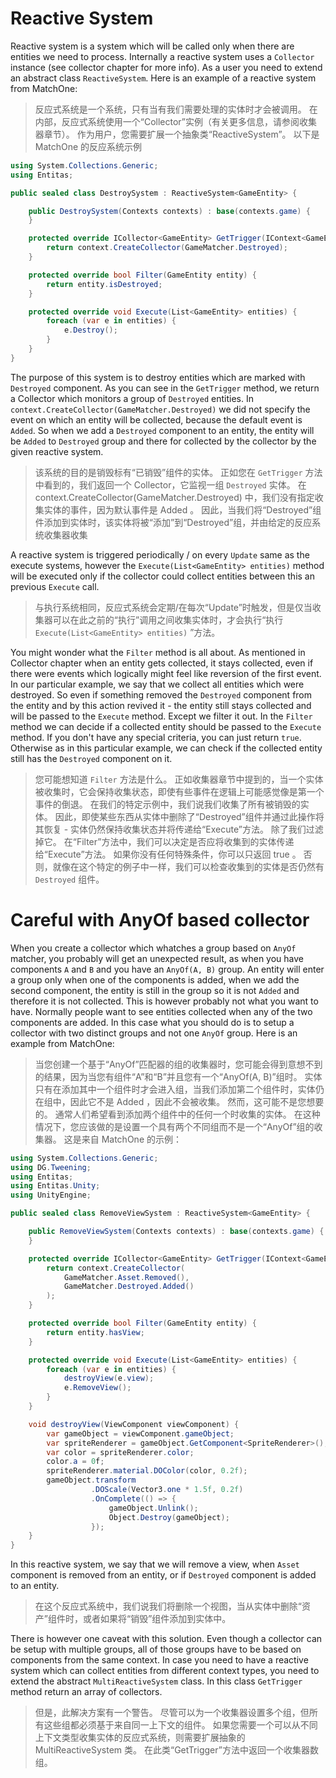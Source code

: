 # Reactive System
Reactive system is a system which will be called only when there are entities we need to process. Internally a reactive system uses a `Collector` instance (see collector chapter for more info). As a user you need to extend an abstract class `ReactiveSystem`. Here is an example of a reactive system from MatchOne:

>反应式系统是一个系统，只有当有我们需要处理的实体时才会被调用。 在内部，反应式系统使用一个“Collector”实例（有关更多信息，请参阅收集器章节）。 作为用户，您需要扩展一个抽象类“ReactiveSystem”。 以下是 MatchOne 的反应系统示例

```csharp
using System.Collections.Generic;
using Entitas;

public sealed class DestroySystem : ReactiveSystem<GameEntity> {

    public DestroySystem(Contexts contexts) : base(contexts.game) {
    }

    protected override ICollector<GameEntity> GetTrigger(IContext<GameEntity> context) {
        return context.CreateCollector(GameMatcher.Destroyed);
    }

    protected override bool Filter(GameEntity entity) {
        return entity.isDestroyed;
    }

    protected override void Execute(List<GameEntity> entities) {
        foreach (var e in entities) {
            e.Destroy();
        }
    }
}
```

The purpose of this system is to destroy entities which are marked with `Destroyed` component. As you can see in the `GetTrigger` method, we return a Collector which monitors a group of `Destroyed` entities. In `context.CreateCollector(GameMatcher.Destroyed)` we did not specify the event on which an entity will be collected, because the default event is `Added`. So when we add a `Destroyed` component to an entity, the entity will be `Added` to `Destroyed` group and there for collected by the collector by the given reactive system.

>该系统的目的是销毁标有“已销毁”组件的实体。 正如您在 `GetTrigger` 方法中看到的，我们返回一个 Collector，它监视一组 `Destroyed` 实体。 在 context.CreateCollector(GameMatcher.Destroyed) 中，我们没有指定收集实体的事件，因为默认事件是 Added 。 因此，当我们将“Destroyed”组件添加到实体时，该实体将被“添加”到“Destroyed”组，并由给定的反应系统收集器收集

A reactive system is triggered periodically / on every `Update` same as the execute systems, however the `Execute(List<GameEntity> entities)` method will be executed only if the collector could collect entities between this an previous `Execute` call.

>与执行系统相同，反应式系统会定期/在每次“Update”时触发，但是仅当收集器可以在此之前的“执行”调用之间收集实体时，才会执行“执行 `Execute(List<GameEntity> entities)` ”方法。

You might wonder what the `Filter` method is all about. As mentioned in Collector chapter when an entity gets collected, it stays collected, even if there were events which logically might feel like reversion of the first event. In our particular example, we say that we collect all entities which were destroyed. So even if something removed the `Destroyed` component from the entity and by this action revived it - the entity still stays collected and will be passed to the `Execute` method. Except we filter it out. In the `Filter` method we can decide if a collected entity should be passed to the `Execute` method. If you don't have any special criteria, you can just return `true`. Otherwise as in this particular example, we can check if the collected entity still has the `Destroyed` component on it.

>您可能想知道 `Filter` 方法是什么。 正如收集器章节中提到的，当一个实体被收集时，它会保持收集状态，即使有些事件在逻辑上可能感觉像是第一个事件的倒退。 在我们的特定示例中，我们说我们收集了所有被销毁的实体。 因此，即使某些东西从实体中删除了“Destroyed”组件并通过此操作将其恢复 - 实体仍然保持收集状态并将传递给“Execute”方法。 除了我们过滤掉它。 在“Filter”方法中，我们可以决定是否应将收集到的实体传递给“Execute”方法。 如果你没有任何特殊条件，你可以只返回 true 。 否则，就像在这个特定的例子中一样，我们可以检查收集到的实体是否仍然有 `Destroyed` 组件。

# Careful with AnyOf based collector
When you create a collector which whatches a group based on `AnyOf` matcher, you probably will get an unexpected result, as when you have components `A` and `B` and you have an `AnyOf(A, B)` group. An entity will enter a group only when one of the components is added, when we add the second component, the entity is still in the group so it is not `Added` and therefore it is not collected. This is however probably not what you want to have. Normally people want to see entities collected when any of the two components are added. In this case what you should do is to setup a collector with two distinct groups and not one `AnyOf` group. Here is an example from MatchOne:

>当您创建一个基于“AnyOf”匹配器的组的收集器时，您可能会得到意想不到的结果，因为当您有组件“A”和“B”并且您有一个“AnyOf(A, B)”组时。 实体只有在添加其中一个组件时才会进入组，当我们添加第二个组件时，实体仍在组中，因此它不是 Added ，因此不会被收集。 然而，这可能不是您想要的。 通常人们希望看到添加两个组件中的任何一个时收集的实体。 在这种情况下，您应该做的是设置一个具有两个不同组而不是一个“AnyOf”组的收集器。 这是来自 MatchOne 的示例：

```csharp
using System.Collections.Generic;
using DG.Tweening;
using Entitas;
using Entitas.Unity;
using UnityEngine;

public sealed class RemoveViewSystem : ReactiveSystem<GameEntity> {

    public RemoveViewSystem(Contexts contexts) : base(contexts.game) {
    }

    protected override ICollector<GameEntity> GetTrigger(IContext<GameEntity> context) {
        return context.CreateCollector(
            GameMatcher.Asset.Removed(),
            GameMatcher.Destroyed.Added()
        );
    }

    protected override bool Filter(GameEntity entity) {
        return entity.hasView;
    }

    protected override void Execute(List<GameEntity> entities) {
        foreach (var e in entities) {
            destroyView(e.view);
            e.RemoveView();
        }
    }

    void destroyView(ViewComponent viewComponent) {
        var gameObject = viewComponent.gameObject;
        var spriteRenderer = gameObject.GetComponent<SpriteRenderer>();
        var color = spriteRenderer.color;
        color.a = 0f;
        spriteRenderer.material.DOColor(color, 0.2f);
        gameObject.transform
                  .DOScale(Vector3.one * 1.5f, 0.2f)
                  .OnComplete(() => {
                      gameObject.Unlink();
                      Object.Destroy(gameObject);
                  });
    }
}
```

In this reactive system, we say that we will remove a view, when `Asset` component is removed from an entity, or if `Destroyed` component is added to an entity.

>在这个反应式系统中，我们说我们将删除一个视图，当从实体中删除“资产”组件时，或者如果将“销毁”组件添加到实体中。

There is however one caveat with this solution. Even though a collector can be setup with multiple groups, all of those groups have to be based on components from the same context. In case you need to have a reactive system which can collect entities from different context types, you need to extend the abstract `MultiReactiveSystem` class. In this class `GetTrigger` method return an array of collectors.

>但是，此解决方案有一个警告。 尽管可以为一个收集器设置多个组，但所有这些组都必须基于来自同一上下文的组件。 如果您需要一个可以从不同上下文类型收集实体的反应式系统，则需要扩展抽象的 MultiReactiveSystem 类。 在此类“GetTrigger”方法中返回一个收集器数组。
